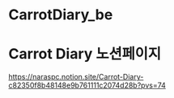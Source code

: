 # CarrotDiary_be

# Carrot Diary 노션페이지
https://naraspc.notion.site/Carrot-Diary-c82350f8b48148e9b761111c2074d28b?pvs=74
